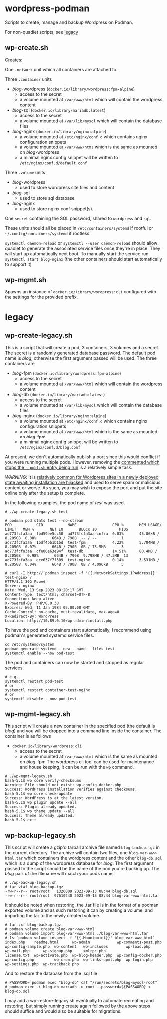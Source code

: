# wordpress-podman
Scripts to create, manage and backup Wordpress on Podman.

For non-quadlet scripts, see [legacy](#legacy)

## wp-create.sh

Creates:

One `.network` unit which all containers are attached to.

Three `.container` units
- *blog*-wordpress (`docker.io/library/wordpress:fpm-alpine`)
  - access to the secret
  - a volume mounted at `/var/www/html` which will contain the wordpress content
- *blog*-sql (`docker.io/library/mariadb:latest`)
  - access to the secret
  - a volume mounted at `/var/lib/mysql` which will contain the database files
- *blog*-nginx (`docker.io/library/nginx:alpine`)
  - a volume mounted at `/etc/nginx/conf.d` which contains nginx configuration snippets
  - a volume mounted at `/var/www/html` which is the same as mounted on *blog*-wordpress
  - a minimal nginx config snippet will be written to `/etc/nginx/conf.d/default.conf`

Three `.volume` units
- *blog*-wordpress
  - used to store wordpress site files and content
- *blog*-sql
  - used to store sql database
- *blog*-nginx
  - used to store nginx conf snippet(s).

One `secret` containing the SQL password, shared to `wordpress` and `sql`.

These units should all be placed in `/etc/containers/systemd` if rootful or `~/.config/containers/systemd` if rootless.

`systemctl daemon-reload` or `systemctl --user daemon-reload` should allow quadlet to generate the associated service files once they're in place. They will start up automatically next boot. To manually start the service run `systemctl start blog-nginx` (the other containers should start automatically to support it)

## wp-mgmt.sh

Spawns an instance of `docker.io/library/wordpress:cli` configured with the settings for the provided prefix.

# legacy

## wp-create-legacy.sh
This is a script that will create a pod, 3 containers, 3 volumes and a secret.
The secret is a randomly generated database password.
The default pod name is *blog*, otherwise the first argument passed will be used.
The three containers are
- *blog*-fpm (`docker.io/library/wordpress:fpm-alpine`)
  - access to the secret
  - a volume mounted at `/var/www/html` which will contain the wordpress content
- *blog*-db (`docker.io/library/mariadb:latest`)
  - access to the secret
  - a volume mounted at `/var/lib/mysql` which will contain the database files
- *blog*-nginx (`docker.io/library/nginx:alpine`)
  - a volume mounted at `/etc/nginx/conf.d` which contains nginx configuration snippets
  - a volume mounted at `/var/www/html` which is the same as mounted on *blog*-fpm
  - a minimal nginx config snippet will be written to `/etc/nginx/conf.d/blog.conf`

At present, we don't automatically publish a port since this would conflict if you were running multiple pods. However, removing the [commented which stops the `--publish` entry being run](https://github.com/cyberworm-uk/wordpress-podman/blob/main/wp-create-legacy.sh#L26) is a relatively simple task.

_WARNING_: It is [relatively common for Wordpress sites in a newly deployed state awaiting installation are hijacked](https://www.wordfence.com/blog/2017/07/hackers-find-wordpress-within-30-mins/) and used to serve spam or malicious content or worse. As such, you may wish to expose the port and put the site online only after the setup is complete.

In the following examples, the pod name of *test* was used.

```
# ./wp-create-legacy.sh test

# podman pod stats test --no-stream
POD           CID           NAME                CPU %       MEM USAGE/ LIMIT   MEM %       NET IO       BLOCK IO          PIDS
ad773fcfa3aa  fbd59ee5cc50  ad773fcfa3aa-infra  0.03%       45.06kB / 8.205GB  0.00%       664B / 790B  -- / --           1
ad773fcfa3aa  1bdf4bb1b1bd  test-fpm            4.22%       5.784MB / 8.205GB  0.07%       664B / 790B  0B / 75.5MB       3
ad773fcfa3aa  cfe00e63e94f  test-db             14.51%      80.4MB / 8.205GB   0.98%       664B / 790B  9.798MB / 47.3MB  13
ad773fcfa3aa  ece637f7f309  test-nginx          0.14%       3.531MB / 8.205GB  0.04%       664B / 790B  0B / 4.096kB      5

# curl -I http://`podman inspect -f '{{.NetworkSettings.IPAddress}}' test-nginx`/
HTTP/1.1 302 Found
Server: nginx
Date: Wed, 13 Sep 2023 08:20:17 GMT
Content-Type: text/html; charset=UTF-8
Connection: keep-alive
X-Powered-By: PHP/8.0.30
Expires: Wed, 11 Jan 1984 05:00:00 GMT
Cache-Control: no-cache, must-revalidate, max-age=0
X-Redirect-By: WordPress
Location: http://10.89.0.10/wp-admin/install.php
```

To have the pod and containers start automatically, I recommend using podman's generated systemd service files.

```
cd /etc/systemd/system
podman generate systemd --new --name --files test
systemctl enable --now pod-test
```

The pod and containers can now be started and stopped as regular services.

```
# e.g.
systemctl restart pod-test
# or
systemctl restart container-test-nginx
# or
systemctl disable --now pod-test
```

## wp-mgmt-legacy.sh
This script will create a new container in the specified pod (the default is *blog*) and you will be dropped into a command line inside the container.
The container is as follows
- `docker.io/library/wordpress:cli`
  - access to the secret
  - a volume mounted at `/var/www/html` which is the same as mounted on *blog*-fpm
The wordpress cli tool can be used for maintenance and house keeping, it can be run with the `wp` command.

```
# ./wp-mgmt-legacy.sh
bash-5.1$ wp core verify-checksums
Warning: File should not exist: wp-config-docker.php
Success: WordPress installation verifies against checksums.
bash-5.1$ wp core check-update
Success: WordPress is at the latest version.
bash-5.1$ wp plugin update --all
Success: Plugin already updated.
bash-5.1$ wp theme update --all
Success: Theme already updated.
bash-5.1$ exit
```

## wp-backup-legacy.sh
This script will create a gzip'd tarball archive file named `blog-backup.tgz` in the current directory.
The archive will contain two files, one `blog-var-www-html.tar` which containers the wordpress content and the other `blog-db.sql` which is a dump of the wordpress database for *blog*.
The first argument passed to the script should be the name of the pod you're backing up. The *blog* part of the filename will match your pods name.

```
# ./wp-backup-legacy.sh
# tar vtaf blog-backup.tgz
-rw-r--r-- root/root   1326009 2023-09-13 08:44 blog-db.sql
-rw-r--r-- root/root  97610240 2023-09-13 08:44 blog-var-www-html.tar
```

It should be noted when restoring, the .tar file is in the format of a podman exported volume and as such restoring it can by creating a volume, and importing the tar to the newly created volume.

```
# tar zxf blog-backup.tgz
# podman volume create blog-var-www-html
# podman volume import blog-var-www-html ./blog-var-www-html.tar
# ls `podman volume inspect -f '{{.Mountpoint}}' blog-var-www-html`
index.php    readme.html      wp-admin            wp-comments-post.php  wp-config-sample.php  wp-content   wp-includes        wp-load.php   wp-mail.php      wp-signup.php     xmlrpc.php
license.txt  wp-activate.php  wp-blog-header.php  wp-config-docker.php  wp-config.php         wp-cron.php  wp-links-opml.php  wp-login.php  wp-settings.php  wp-trackback.php
```

And to restore the database from the .sql file

```
# PASSWORD=`podman exec "blog-db" cat "/run/secrets/blog-mysql-root"`
# podman exec -i blog-db mariadb -u root --password=${PASSWORD} < blog-db.sql
```

I may add a wp-restore-legacy.sh eventually to automate recreating and restoring, but simply running create again followed by the above steps should suffice and would also be suitable for migrations.
